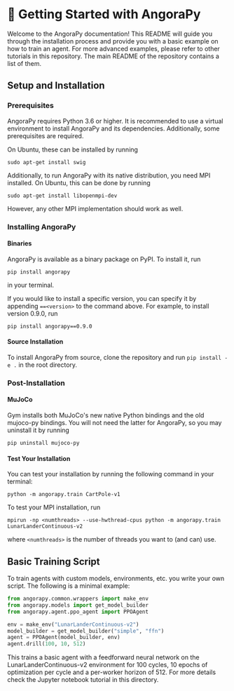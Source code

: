 # 🚀 Getting Started with AngoraPy

Welcome to the AngoraPy documentation! This README will guide you through the installation process and provide you with a basic example on how to train an agent. For more advanced examples, please refer to other tutorials in this repository. The main README of the repository contains a list of them.

## Setup and Installation


### Prerequisites
AngoraPy requires Python 3.6 or higher. It is recommended to use a virtual environment to install AngoraPy and its dependencies. Additionally, some prerequisites are required. 

On Ubuntu, these can be installed by running

    sudo apt-get install swig

Additionally, to run AngoraPy with its native distribution, you need MPI installed. On Ubuntu, this can be done by running

    sudo apt-get install libopenmpi-dev

However, any other MPI implementation should work as well.

### Installing AngoraPy

#### Binaries
AngoraPy is available as a binary package on PyPI. To install it, run 

    pip install angorapy

in your terminal.

If you would like to install a specific version, you can specify it by appending `==<version>` to the command above. For example, to install version 0.9.0, run 

    pip install angorapy==0.9.0

#### Source Installation
To install AngoraPy from source, clone the repository and run `pip install -e .` in the root directory.

### Post-Installation

#### MuJoCo
Gym installs both MuJoCo's new native Python bindings and the old mujoco-py bindings. You will not need the latter for AngoraPy, so you may uninstall it by running

    pip uninstall mujoco-py

#### Test Your Installation
You can test your installation by running the following command in your terminal:

    python -m angorapy.train CartPole-v1

To test your MPI installation, run

    mpirun -np <numthreads> --use-hwthread-cpus python -m angorapy.train LunarLanderContinuous-v2

where `<numthreads>` is the number of threads you want to (and can) use.

## Basic Training Script
To train agents with custom models, environments, etc. you write your own script. The following is a minimal example:

```python
from angorapy.common.wrappers import make_env
from angorapy.models import get_model_builder
from angorapy.agent.ppo_agent import PPOAgent

env = make_env("LunarLanderContinuous-v2")
model_builder = get_model_builder("simple", "ffn")
agent = PPOAgent(model_builder, env)
agent.drill(100, 10, 512)
```

This trains a basic agent with a feedforward neural network on the LunarLanderContinuous-v2 environment for 100 cycles, 10 epochs of optimization per cycle and a per-worker horizon of 512. For more details check the Jupyter notebook tutorial in this directory.